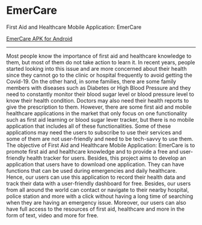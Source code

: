 # EmerCare

First Aid and Healthcare Mobile Application: EmerCare

[EmerCare APK for Android][EmerCare APK]

---

Most people know the importance of first aid and healthcare knowledge to them, but most of them do not take action to learn it. In recent years, people started looking into this issue and are more concerned about their health since they cannot go to the clinic or hospital frequently to avoid getting the Covid-19. On the other hand, in some families, there are some family members with diseases such as Diabetes or High Blood Pressure and they need to constantly monitor their blood sugar level or blood pressure level to know their health condition. Doctors may also need their health reports to give the prescription to them. However, there are some first aid and mobile healthcare applications in the market that only focus on one functionality such as first aid learning or blood sugar lever tracker, but there is no mobile application that includes all of these functionalities. Some of these applications may need the users to subscribe to use their services and some of them are not user-friendly and need to be tech-savvy to use them. The objective of First Aid and Healthcare Mobile Application: EmerCare is to promote first aid and healthcare knowledge and to provide a free and user-friendly health tracker for users. Besides, this project aims to develop an application that users have to download one application. They can have functions that can be used during emergencies and daily healthcare. Hence, our users can use this application to record their health data and track their data with a user-friendly dashboard for free. Besides, our users from all around the world can contact or navigate to their nearby hospital, police station and more with a click without having a long time of searching when they are having an emergency issue. Moreover, our users can also have full access to the resources of first aid, healthcare and more in the form of text, video and more for free.

[EmerCare APK]: https://drive.google.com/file/d/1OyOmfSzIVA9HymIoFyeF3_GBtREKTxDc/view?usp=sharing